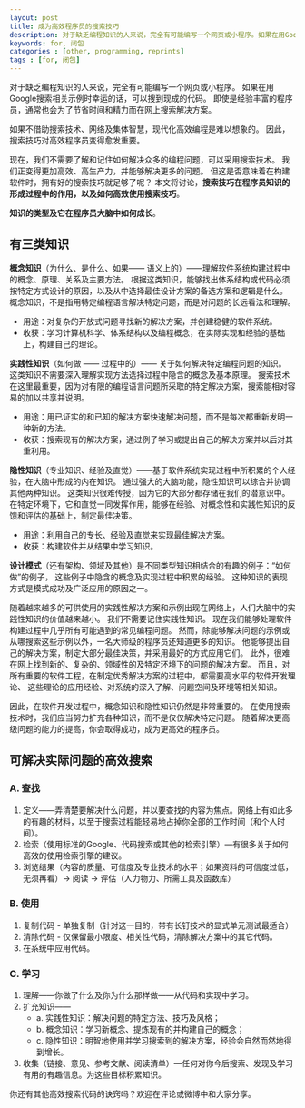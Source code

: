 ```yaml
---
layout: post
title: 成为高效程序员的搜索技巧
description: 对于缺乏编程知识的人来说，完全有可能编写一个网页或小程序。如果在用Google搜索相关示例时幸运的话，可以搜到现成的代码。即使是经验丰富的程序员，通常也会为了节省时间和精力而在网上搜索解决方案。
keywords: for, 闭包
categories : [other, programming, reprints]
tags : [for, 闭包]
---
```


对于缺乏编程知识的人来说，完全有可能编写一个网页或小程序。
如果在用Google搜索相关示例时幸运的话，可以搜到现成的代码。
即使是经验丰富的程序员，通常也会为了节省时间和精力而在网上搜索解决方案。

如果不借助搜索技术、网络及集体智慧，现代化高效编程是难以想象的。
因此，搜索技巧对高效程序员变得愈发重要。

现在，我们不需要了解和记住如何解决众多的编程问题，可以采用搜索技术。
我们正变得更加高效、高生产力，并能够解决更多的问题。
但这是否意味着在构建软件时，拥有好的搜索技巧就足够了呢？
本文将讨论，**搜索技巧在程序员知识的形成过程中的作用，以及如何高效使用搜索技巧**。

**知识的类型及它在程序员大脑中如何成长**。

## 有三类知识

**概念知识**（为什么、是什么、如果—— 语义上的）——理解软件系统构建过程中的概念、原理、关系及主要方法。
根据这类知识，能够找出体系结构或代码必须按特定方式设计的原因，以及从中选择最佳设计方案的备选方案和逻辑是什么。
概念知识，不是指用特定编程语言解决特定问题，而是对问题的长远看法和理解。

<ul>
<li>用途：对复杂的开放式问题寻找新的解决方案，并创建稳健的软件系统。</li>
<li>收获：学习计算机科学、体系结构以及编程概念，在实际实现和经验的基础上，构建自己的理论。</li>
</ul>

**实践性知识**（如何做 —— 过程中的）—— 关于如何解决特定编程问题的知识。
这类知识不需要深入理解实现方法选择过程中隐含的概念及基本原理。
搜索技术在这里最重要，因为对有限的编程语言问题所采取的特定解决方案，搜索能相对容易的加以共享并说明。

<ul>
<li>用途：用已证实的和已知的解决方案快速解决问题，而不是每次都重新发明一种新的方法。</li>
<li>收获：搜索现有的解决方案，通过例子学习或提出自己的解决方案并以后对其重利用。</li>
</ul>

**隐性知识**（专业知识、经验及直觉）——基于软件系统实现过程中所积累的个人经验，在大脑中形成的内在知识。
通过强大的大脑功能，隐性知识可以综合并协调其他两种知识。
这类知识很难传授，因为它的大部分都存储在我们的潜意识中。
在特定环境下，它和直觉一同发挥作用，能够在经验、对概念性和实践性知识的反馈和评估的基础上，制定最佳决策。

<ul>
<li>用途：利用自己的专长、经验及直觉来实现最佳解决方案。</li>
<li>收获：构建软件并从结果中学习知识。</li>
</ul>

**设计模式**（还有架构、领域及其他）是不同类型知识相结合的有趣的例子：“如何做”的例子，
这些例子中隐含的概念及实现过程中积累的经验。
这种知识的表现方式是模式成功及广泛应用的原因之一。

随着越来越多的可供使用的实践性解决方案和示例出现在网络上，人们大脑中的实践性知识的价值越来越小。
我们不需要记住实践性知识。
现在我们能够处理软件构建过程中几乎所有可能遇到的常见编程问题。
然而，除能够解决问题的示例或从哪搜索这些示例以外，一名大师级的程序员还知道更多的知识。
他能够提出自己的解决方案，制定大部分最佳决策，并采用最好的方式应用它们。
此外，很难在网上找到新的、复杂的、领域性的及特定环境下的问题的解决方案。
而且，对所有重要的软件工程，在制定优秀解决方案的过程中，都需要高水平的软件开发理论、
这些理论的应用经验、对系统的深入了解、问题空间及环境等相关知识。

因此，在软件开发过程中，概念知识和隐性知识仍然是非常重要的。
在使用搜索技术时，我们应当努力扩充各种知识，而不是仅仅解决特定问题。
随着解决更高级问题的能力的提高，你会取得成功，成为更高效的程序员。

## 可解决实际问题的高效搜索

### A. 查找

<ol>
<li>定义——弄清楚要解决什么问题，并以要查找的内容为焦点。网络上有如此多的有趣的材料，以至于搜索过程能轻易地占掉你全部的工作时间（和个人时间）。</li>
<li>检索（使用标准的Google、代码搜索或其他的检索引擎）—有很多关于如何高效的使用检索引擎的建议。</li>
<li>浏览结果（内容的质量、可信度及专业技术的水平；如果资料的可信度过低，无须再看）-> 阅读 -> 评估（人力物力、所需工具及函数库）</li>
</ol>

### B. 使用

<ol>
<li>复制代码 - 单独复制（针对这一目的，带有长钉技术的显式单元测试最适合）</li>
<li>清除代码 - 仅保留最小限度、相关性代码，清除解决方案中的其它代码。</li>
<li>在系统中应用代码。</li>
</ol>

### C. 学习

<ol>
<li>理解——你做了什么及你为什么那样做——从代码和实现中学习。</li>


<li>扩充知识——
<ul>
<li>a. 实践性知识：解决问题的特定方法、技巧及风格；</li>
<li>b. 概念知识：学习新概念、提炼现有的并构建自己的概念；</li>
<li>c. 隐性知识：明智地使用并学习搜索到的解决方案，经验会自然而然地得到增长。</li>
</ul></li>
<li>收集（链接、意见、参考文献、阅读清单）—任何对你今后搜索、发现及学习有用的有趣信息。为这些目标积累知识。</li>
</ol>

你还有其他高效搜索代码的诀窍吗？欢迎在评论或微博中和大家分享。
